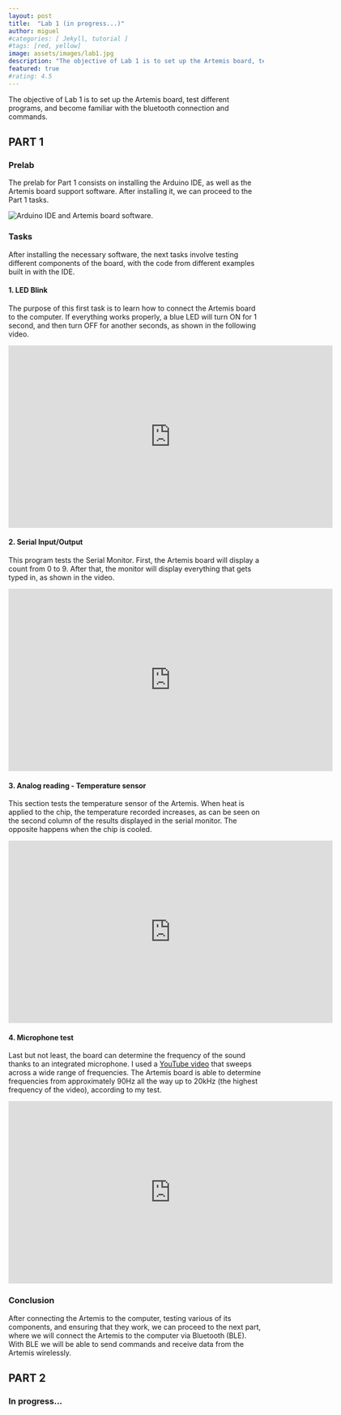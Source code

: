```yaml
---
layout: post
title:  "Lab 1 (in progress...)"
author: miguel
#categories: [ Jekyll, tutorial ]
#tags: [red, yellow]
image: assets/images/lab1.jpg
description: "The objective of Lab 1 is to set up the Artemis board, test different programs, and become familiar with the bluetooth connection and commands."
featured: true
#rating: 4.5
---
```

The objective of Lab 1 is to set up the Artemis board, test different programs, and become familiar with the bluetooth connection and commands.

## PART 1

### Prelab

The prelab for Part 1 consists on installing the Arduino IDE, as well as the Artemis board support software. After installing it, we can proceed to the Part 1 tasks.

<img src="{{ site.baseurl }}/assets/images/lab1/arduino_ide.png" alt="Arduino IDE and Artemis board software.">

### Tasks
After installing the necessary software, the next tasks involve testing different components of the board, with the code from different examples built in with the IDE.

#### 1. LED Blink
The purpose of this first task is to learn how to connect the Artemis board to the computer. If everything works properly, a blue LED will turn ON for 1 second, and then turn OFF for another seconds, as shown in the following video.

<iframe width="640" height="360" frameborder="0" allowfullscreen
src="https://www.youtube.com/embed/DbYCCSf4rew">
</iframe>
</br>

#### 2. Serial Input/Output

This program tests the Serial Monitor. First, the Artemis board will display a count from 0 to 9. After that, the monitor will display everything that gets typed in, as shown in the video.

<iframe width="640" height="360" frameborder="0" allowfullscreen
src="https://www.youtube.com/embed/7E5yPQlBA0Q">
</iframe>
</br>

#### 3. Analog reading - Temperature sensor
This section tests the temperature sensor of the Artemis. When heat is applied to the chip, the temperature recorded increases, as can be seen on the second column of the results displayed in the serial monitor. The opposite happens when the chip is cooled.

<iframe width="640" height="360" frameborder="0" allowfullscreen
src="https://www.youtube.com/embed/COTvo0-jLdQ">
</iframe>
</br>

#### 4. Microphone test
Last but not least, the board can determine the frequency of the sound thanks to an integrated microphone. I used a <a href="https://www.youtube.com/watch?v=H-iCZElJ8m0" target="_blank">YouTube video</a> that sweeps across a wide range of frequencies. The Artemis board is able to determine frequencies from approximately 90Hz all the way up to 20kHz (the highest frequency of the video), according to my test.

<iframe width="640" height="360" frameborder="0" allowfullscreen
src="https://www.youtube.com/embed/SNBroP2JBns">
</iframe>
</br>


### Conclusion
After connecting the Artemis to the computer, testing various of its components, and ensuring that they work, we can proceed to the next part, where we will connect the Artemis to the computer via Bluetooth (BLE). With BLE we will be able to send commands and receive data from the Artemis wirelessly.

## PART 2

### In progress...
